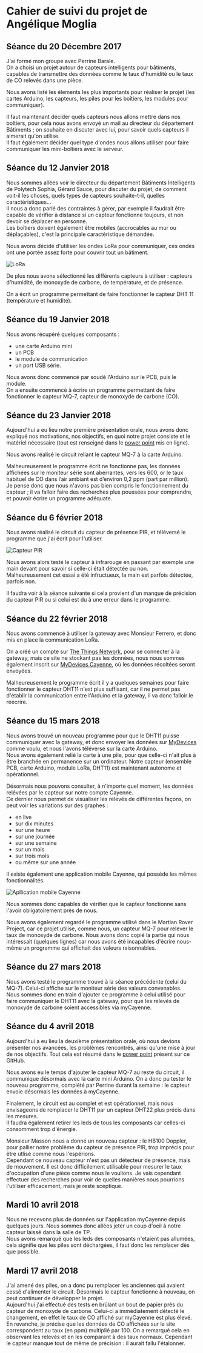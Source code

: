 # Cahier de suivi du projet de Angélique Moglia


## Séance du 20 Décembre 2017 

J'ai formé mon groupe avec Perrine Barale.  
On a choisi un projet autour de capteurs intelligents pour bâtiments, capables de transmettre des données comme le taux d'humidité ou le taux de CO relevés dans une pièce.

Nous avons listé les élements les plus importants pour réaliser le projet (les cartes Arduino, les capteurs, les piles pour les boîtiers, les modules pour communiquer).

Il faut maintenant décider quels capteurs nous allons mettre dans nos boîtiers, pour cela nous avons envoyé un mail au directeur du département Bâtiments ; on souhaite en discuter avec lui, pour savoir quels capteurs il aimerait qu'on utilise.  
Il faut également décider quel type d'ondes nous allons utiliser pour faire communiquer les mini-boîtiers avec le serveur.



## Séance du 12 Janvier 2018

Nous sommes allées voir le directeur du département Bâtiments Intelligents de Polytech Sophia, Gérard Sauce, pour discuter du projet, de comment voit-il les choses, quels types de capteurs souhaite-t-il, quelles caractéristiques...  
Il nous a donc parlé des contraintes à gérer, par exemple il faudrait être capable de vérifier à distance si un capteur fonctionne toujours, et non devoir se déplacer en personne.  
Les boîtiers doivent également être mobiles (accrocables au mur ou déplaçables), c'est la principale caractéristique démandée.

Nous avons décidé d'utiliser les ondes LoRa pour communiquer, ces ondes ont une portée assez forte pour couvrir tout un bâtiment.

![LoRa](http://www.hubel.pt/uploads/media/78a3b6d303ffcef735622da14838aa6c.jpg)

De plus nous avons sélectionné les différents capteurs à utiliser : capteurs d'humidité, de monoxyde de carbone, de température, et de présence.

On a écrit un programme permettant de faire fonctionner le capteur DHT 11 (température et humidité).



## Séance du 19 Janvier 2018

Nous avons récupéré quelques composants : 
* une carte Arduino mini
* un PCB
* le module de communication
* un port USB série.  

Nous avons donc commencé par soudé l'Arduino sur le PCB, puis le module.  
On a ensuite commencé à écrire un programme permettant de faire fonctionner le capteur MQ-7, capteur de monoxyde de carbone (CO).



## Séance du 23 Janvier 2018

Aujourd'hui a eu lieu notre première présentation orale, nous avons donc expliqué nos motivations, nos objectifs, en quoi notre projet consiste et le matériel nécessaire (tout est renseigné dans le [power point](https://github.com/Capteurs-Batiments/CapteursBatiments/blob/master/doc/Capteurs%20B%C3%A2timents.pdf) mis en ligne).

Nous avons réalisé le circuit reliant le capteur MQ-7 à la carte Arduino. 

Malheureusement le programme écrit ne fonctionne pas, les données affichées sur le moniteur série sont aberrantes, vers les 600, or le taux habituel de CO dans l’air ambiant est d’environ 0,2 ppm (part par million).   
Je pense donc que nous n'avons pas bien compris le fonctionnement du capteur ; il va falloir faire des recherches plus poussées pour comprendre, et pouvoir écrire un programme adéquate.



## Séance du 6 février 2018

Nous avons réalisé le circuit du capteur de présence PIR, et téléversé le programme que j'ai écrit pour l'utiliser. 

![Capteur PIR](http://robotic-controls.com/sites/default/files/learn/PIRSensor_bb.png)


Nous avons alors testé le capteur à infrarouge en passant par exemple une main devant pour savoir si celle-ci était détectée ou non.  
Malheureusement cet essai a été infructueux, la main est parfois détectée, parfois non. 

Il faudra voir à la séance suivante si cela provient d'un manque de précision du capteur PIR ou si celui est du à une erreur dans le programme.



## Séance du 22 février 2018

Nous avons commencé à utiliser la gateway avec Monsieur Ferrero, et donc mis en place la communication LoRa.

On a créé un compte sur [The Things Network](https://www.thethingsnetwork.org/), pour se connecter à la gateway, mais ce site ne stockant pas les données, nous nous sommes également inscrit sur [MyDevices Cayenne](https://mydevices.com/), où les données récoltées seront envoyées.  

Malheureusement le programme écrit il y a quelques semaines pour faire fonctionner le capteur DHT11 n'est plus suffisant, car il ne permet pas d'établir la communication entre l'Arduino et la gateway, il va donc falloir le réécrire.



## Séance du 15 mars 2018

Nous avons trouvé un nouveau programme pour que le DHT11 puisse communiquer avec la gateway, et donc envoyer les données sur [MyDevices](https://mydevices.com/) comme voulu, et nous l'avons téléversé sur la carte Arduino.  
Nous avons également relié la carte à une pile, pour que celle-ci n'ait plus à être branchée en permanence sur un ordinateur. Notre capteur (ensemble PCB, carte Arduino, module LoRa, DHT11) est maintenant autonome et opérationnel.

Désormais nous pouvons consulter, à n'importe quel moment, les données relévées par le capteur sur notre compte Cayenne.  
Ce dernier nous permet de visualiser les relevés de différentes façons, on peut voir les variations sur des graphes :
* en live
* sur dix minutes
* sur une heure
* sur une journée
* sur une semaine
* sur un mois
* sur trois mois
* ou même sur une année

Il existe également une application mobile Cayenne, qui possède les mêmes fonctionnalités.  

![Apllication mobile Cayenne](https://i.pinimg.com/originals/78/59/74/78597482b2ecec8d816879c62e4f730e.jpg)

Nous sommes donc capables de vérifier que le capteur fonctionne sans l'avoir obligatoirement près de nous.

Nous avons également regardé le programme utilisé dans le Martian Rover Project, car ce projet utilise, comme nous, un capteur MQ-7 pour relever le taux de monoxyde de carbone. Nous avons donc copié la partie qui nous intéressait (quelques lignes) car nous avons été incapables d'écrire nous-même un programme qui affichait des valeurs raisonnables.



## Séance du 27 mars 2018

Nous avons testé le programme trouvé à la séance précédente (celui du MQ-7). Celui-ci affiche sur le moniteur série des valeurs convenables.  
Nous sommes donc en train d'ajouter ce programme à celui utilisé pour faire communiquer le DHT11 avec la gateway, pour que les relevés de monoxyde de carbone soient accessibles via myCayenne.



## Séance du 4 avril 2018

Aujourd'hui a eu lieu la deuxième présentation orale, où nous devions présenter nos avancées, les problèmes rencontrés, ainsi qu'une mise à jour de nos objectifs. Tout cela est résumé dans le [power point](https://github.com/Capteurs-Batiments/CapteursBatiments/blob/master/doc/Projet%20arduino2.pdf) présent sur ce GitHub.

Nous avons eu le temps d'ajouter le capteur MQ-7 au reste du circuit, il communique désormais avec la carte mini Arduino.
On a donc pu tester le nouveau programme, complété par Perrine durant la semaine : le capteur envoie désormais les données à myCayenne.  

Finalement, le circuit est au complet et est opérationnel, mais nous envisageons de remplacer le DHT11 par un capteur DHT22 plus précis dans les mesures.  
Il faudra également retirer les leds de tous les composants car celles-ci consomment trop d'énergie.  

Monsieur Masson nous a donné un nouveau capteur : le HB100 Doppler, pour pallier notre problème du capteur de présence PIR, trop imprécis pour être utlisé comme nous l'espérions.  
Cependant ce nouveau capteur n'est pas un détecteur de présence, mais de mouvement. Il est donc difficilement utilisable pour mesurer le taux d'occupation d'une pièce comme nous le voulions. Je vais cependant effectuer des recherches pour voir de quelles manières nous pourrions l'utiliser efficacement, mais je reste sceptique.



## Mardi 10 avril 2018

Nous ne recevons plus de données sur l'application myCayenne depuis quelques jours. Nous sommes donc allées jeter un coup d'oeil à notre capteur laissé dans la salle de TP.  
Nous avons remarqué que les leds des composants n'etaient pas allumées, cela signifie que les piles sont déchargées, il faut donc les remplacer dès que possible.



## Mardi 17 avril 2018

J'ai amené des piles, on a donc pu remplacer les anciennes qui avaient cessé d'alimenter le circuit. Désormais le capteur fonctionne à nouveau, on peut continuer de développer le projet.  
Aujourd'hui j'ai effectué des tests en brûlant un bout de papier près du capteur de monoxyde de carbone. Celui-ci a immédiatement détecté le changement, en effet le taux de CO affiché sur myCayenne est plus élevé.  
En revanche, je précise que les données de CO affichées sur le site correspondent au taux (en ppm) multiplié par 100. On a remarqué cela en observant les relevés et en les comparant à des taux normaux. Cependant le capteur manque tout de même de précision : il aurait fallu l'étalonner.


